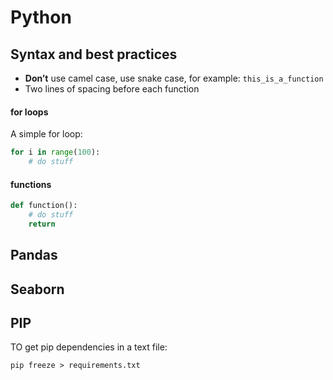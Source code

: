 # Python

## Syntax and best practices

- **Don’t** use camel case, use snake case, for example: ``this_is_a_function``
- Two lines of spacing before each function

#### for loops

A simple for loop:

````python
for i in range(100):
	# do stuff
````

#### functions

````python
def function():
	# do stuff
	return
````



## Pandas





## Seaborn



## PIP

TO get pip dependencies in a text file:

````pip freeze > requirements.txt````









